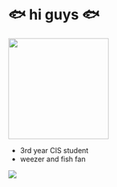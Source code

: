 # 🐟 hi guys 🐟 #
<img src="https://i.imgur.com/thHLnG1.png" height="200">

- 3rd year CIS student
- weezer and fish fan


<a href="https://www.youtube.com/watch?v=fJ_mRDfUV_0" title="Surprise :)"><img src="https://i.imgur.com/CkBk2hc.gif"></a>
